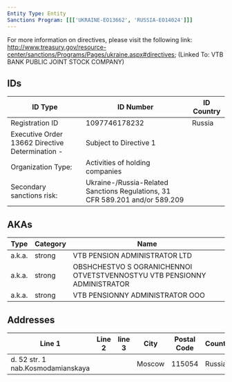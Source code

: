 ```yaml
---
Entity Type: Entity
Sanctions Program: [[['UKRAINE-EO13662', 'RUSSIA-EO14024']]]
---
```

For more information on directives, please visit the following link: http://www.treasury.gov/resource-center/sanctions/Programs/Pages/ukraine.aspx#directives; (Linked To: VTB BANK PUBLIC JOINT STOCK COMPANY)

## IDs
| ID Type | ID Number | ID Country |
|---------|-----------|------------|
| Registration ID | 1097746178232 | Russia |
| Executive Order 13662 Directive Determination - | Subject to Directive 1 |  |
| Organization Type: | Activities of holding companies |  |
| Secondary sanctions risk: | Ukraine-/Russia-Related Sanctions Regulations, 31 CFR 589.201 and/or 589.209 |  |


## AKAs
| Type | Category | Name      | 
|------|----------|-----------|
| a.k.a. | strong | VTB PENSION ADMINISTRATOR LTD |
| a.k.a. | strong | OBSHCHESTVO S OGRANICHENNOI OTVETSTVENNOSTYU VTB PENSIONNY ADMINISTRATOR |
| a.k.a. | strong | VTB PENSIONNY ADMINISTRATOR OOO |


## Addresses
| Line 1 | Line 2 | line 3 | City | Postal Code| Country | 
|--------|--------|--------|------|------------|---------|
| d. 52 str. 1 nab.Kosmodamianskaya |  |  | Moscow | 115054 | Russia |

